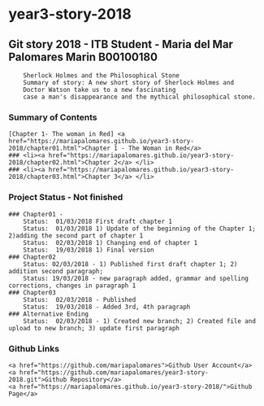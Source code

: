 # year3-story-2018

## Git story 2018 - ITB Student - Maria del Mar Palomares Marin B00100180
		Sherlock Holmes and the Philosophical Stone
		Summary of story: A new short story of Sherlock Holmes and 
		Doctor Watson take us to a new fascinating 
		case a man's disappearance and the mythical philosophical stone.

### Summary of Contents
	[Chapter 1- The woman in Red] <a href="https://mariapalomares.github.io/year3-story-2018/chapter01.html">Chapter 1 - The Woman in Red</a>
	###	<li><a href="https://mariapalomares.github.io/year3-story-2018/chapter02.html">Chapter 2</a> </li>
	### <li><a href="https://mariapalomares.github.io/year3-story-2018/chapter03.html">Chapter 3</a> </li>

### Project Status - Not finished
	### Chapter01 - 
		Status:  01/03/2018 First draft chapter 1
		Status:  01/03/2018 1) Update of the beginning of the Chapter 1; 2)adding the second part of chapter 1
		Status:  02/03/2018 1) Changing end of chapter 1
		Status:  19/03/2018 1) Final version
	### Chapter02
		Status: 02/03/2018 - 1) Published first draft chapter 1; 2) addition second paragraph; 
		Status: 19/03/2018 - new paragraph added, grammar and spelling corrections, changes in paragraph 1
	### Chapter03
		Status:  02/03/2018 - Published 
		Status:  19/03/2018 - Added 3rd, 4th paragraph 
	### Alternative Ending
		Status:  02/03/2018 - 1) Created new branch; 2) Created file and upload to new branch; 3) update first paragraph
		
### Github Links
	<a href="https://github.com/mariapalomares">Github User Account</a>
	<a href="https://github.com/mariapalomares/year3-story-2018.git">Github Repository</a>	
	<a href="https://mariapalomares.github.io/year3-story-2018/">Github Page</a>
		